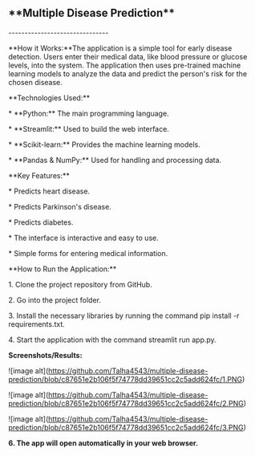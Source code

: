 \*\*Multiple Disease Prediction\*\*
-----------------------------------

\-------------------------------

\*\*How it Works:\*\*The application is a simple tool for early disease detection. Users enter their medical data, like blood pressure or glucose levels, into the system. The application then uses pre-trained machine learning models to analyze the data and predict the person's risk for the chosen disease.

\*\*Technologies Used:\*\*

\* \*\*Python:\*\* The main programming language.

\* \*\*Streamlit:\*\* Used to build the web interface.

\* \*\*Scikit-learn:\*\* Provides the machine learning models.

\* \*\*Pandas & NumPy:\*\* Used for handling and processing data.

\*\*Key Features:\*\*

\* Predicts heart disease.

\* Predicts Parkinson's disease.

\* Predicts diabetes.

\* The interface is interactive and easy to use.

\* Simple forms for entering medical information.

\*\*How to Run the Application:\*\*

1\. Clone the project repository from GitHub.

2\. Go into the project folder.

3\. Install the necessary libraries by running the command pip install -r requirements.txt.

4\. Start the application with the command streamlit run app.py.

**Screenshots/Results:**

!\[image alt\](https://github.com/Talha4543/multiple-disease-prediction/blob/c87651e2b106f5f74778dd39651cc2c5add624fc/1.PNG)

!\[image alt\](https://github.com/Talha4543/multiple-disease-prediction/blob/c87651e2b106f5f74778dd39651cc2c5add624fc/2.PNG)

!\[image alt\](https://github.com/Talha4543/multiple-disease-prediction/blob/c87651e2b106f5f74778dd39651cc2c5add624fc/3.PNG)

**6\. The app will open automatically in your web browser.**
